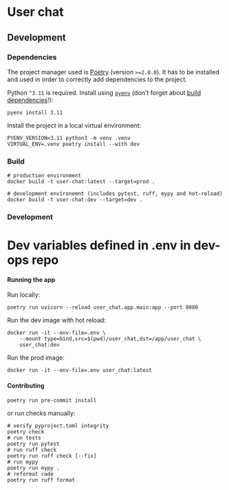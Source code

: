 # User chat

## Development

### Dependencies

The project manager used is [Poetry](https://python-poetry.org/) (version `>=2.0.0`).
It has to be installed and used in order to correctly add dependencies to the project.

Python `^3.11` is required. Install using [`pyenv`](https://github.com/pyenv/pyenv) (don't forget about [build dependencies](https://github.com/pyenv/pyenv)!):

```shell
pyenv install 3.11
```

Install the project in a local virtual environment:
```shell
PYENV_VERSION=3.11 python3 -m venv .venv
VIRTUAL_ENV=.venv poetry install --with dev
```

### Build

```shell
# production environment
docker build -t user-chat:latest --target=prod .

# development environemnt (includes pytest, ruff, mypy and hot-reload)
docker build -t user-chat:dev --target=dev .
```

### Development

# Dev variables defined in .env in dev-ops repo


#### Running the app

Run locally:

```shell
poetry run uvicorn --reload user_chat.app.main:app --port 8080
 ```

Run the dev image with hot reload:

```shell
docker run -it --env-file=.env \
    --mount type=bind,src=$(pwd)/user_chat,dst=/app/user_chat \
    user_chat:dev
```

Run the prod image:

```shell
docker run -it --env-file=.env user_chat:latest
```

#### Contributing

```shell
poetry run pre-commit install
```

or run checks manually:

```shell
# verify pyproject.toml integrity
poetry check
# run tests
poetry run pytest
# run ruff check
poetry run ruff check [--fix]
# run mypy
poetry run mypy .
# reformat code
poetry run ruff format
```
